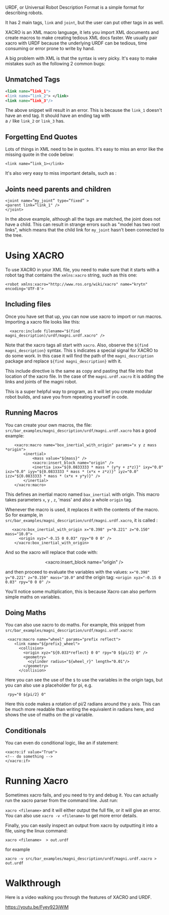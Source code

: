 URDF, or Universal Robot Description Format is a simple format for describing robots. 

It has 2 main tags, `link` and `joint`, but the user can put other tags in as well. 

XACRO is an XML macro language, it lets you import XML documents and create macros to make creating tedious XML docs faster. We usually pair xacro with URDF because the underlying URDF can be tedious, time consuming or error prone to write by hand. 

A big problem with XML is that the syntax is very picky. It's easy to make mistakes such as the following 2 common bugs: 
## Unmatched Tags

```xml
<link name=”link_1">
<link name=”link_2"> </link>
<link name=”link_3"/>
```

The above snippet will result in an error. This is because the `link_1` doesn't have an end tag. It should have an ending tag with a `/` like `link_2` or `link_3` has. 

## Forgetting End Quotes

Lots of things in XML need to be in quotes. It's easy to miss an error like the missing quote in the code below:

```
<link name=”link_1></link>
```

It's also very easy to miss important details, such as :

## Joints need parents and children

```
<joint name=”my_joint” type=”fixed” >
<parent link=”link_1" />
</joint>
```

In the above example, although all the tags are matched, the joint does not have a child. This can result in strange errors such as "model has two root links", which means that the child link for `my_joint` hasn't been connected to the tree.

# Using XACRO 

To use XACRO in your XML file, you need to make sure that it starts with a robot tag that contains the `xmlns:xacro` string, such as this one: 

```
<robot xmlns:xacro="http://www.ros.org/wiki/xacro" name="krytn" encoding='UTF-8'>
```

## Including files 

Once you have set that up, you can now use xacro to import or run macros. Importing a xacro file looks like this: 

```
  <xacro:include filename="$(find magni_description)/urdf/magni.urdf.xacro" />
```

Note that the xacro tags all start with `xacro`. Also, observe the `${find magni_description}` syntax. This `$` indicates a special signal for XACRO to do some work. In this case it will find the path of the `magni_description` package and replace `${find magni_description}` with it. 

This include directive is the same as copy and pasting that file into that location of the xacro file. In the case of the `magni.urdf.xacro` it is adding the links and joints of the magni robot. 

This is a super helpful way to program, as it will let you create modular robot builds, and save you from repeating yourself in code. 

## Running Macros 

You can create your own macros, the file: `src/bar_examples/magni_description/urdf/magni.urdf.xacro` has a good example: 

```
    <xacro:macro name="box_inertial_with_origin" params="x y z mass *origin">
        <inertial>
            <mass value="${mass}" />
            <xacro:insert_block name="origin" />
            <inertia ixx="${0.0833333 * mass * (y*y + z*z)}" ixy="0.0" ixz="0.0" iyy="${0.0833333 * mass * (x*x + z*z)}" iyz="0.0" izz="${0.0833333 * mass * (x*x + y*y)}" />
        </inertial>
    </xacro:macro>
```

This defines an inertial macro named `bax_inertial` with origin. This macro takes parameters `x`, `y` , `z`, 'mass' and also a whole `origin` tag. 

Whenever the macro is used, it replaces it with the contents of the macro. So for example, in `src/bar_examples/magni_description/urdf/magni.urdf.xacro`, it is called :

```
   <xacro:box_inertial_with_origin x="0.398" y="0.221" z="0.150" mass="10.0">
      <origin xyz="-0.15 0 0.03" rpy="0 0 0" />
    </xacro:box_inertial_with_origin>
```

And so the xacro will replace that code with: 

        <inertial>
            <mass value="${mass}" />
            <xacro:insert_block name="origin" />
            <inertia ixx="${0.0833333 * mass * (y*y + z*z)}" ixy="0.0" ixz="0.0" iyy="${0.0833333 * mass * (x*x + z*z)}" iyz="0.0" izz="${0.0833333 * mass * (x*x + y*y)}" />
        </inertial>

and then proceed to evaluate the variables  with the values: `x="0.398" y="0.221" z="0.150" mass="10.0"` and the origin tag: `<origin xyz="-0.15 0 0.03" rpy="0 0 0" />`

You'll notice some multiplication, this is because Xacro can also perform simple maths on variables. 
## Doing Maths 

You can also use xacro to do maths. For example, this snippet from `src/bar_examples/magni_description/urdf/magni.urdf.xacro`: 

```
 <xacro:macro name="wheel" params="prefix reflect">
    <link name="${prefix}_wheel">
      <collision>
        <origin xyz="${0.033*reflect} 0 0" rpy="0 ${pi/2} 0" />
        <geometry>
          <cylinder radius="${wheel_r}" length="0.01"/>
        </geometry>
      </collision>
```

Here you can see the use of the `$` to use the variables in the origin tags, but you can also use a placeholder for pi, e.g.

```
 rpy="0 ${pi/2} 0"
```

Here this code makes a rotation of pi/2 radians around the y axis. This can be much more readable than writing the equivalent in radians here, and shows the use of maths on the pi variable. 

## Conditionals 

You can even do conditional logic, like an if statement:

```
<xacro:if value="True">
<!-- do something -->
</xacro:if>
```

# Running Xacro 

Sometimes xacro fails, and you need to try and debug it. You can actually run the xacro parser from the command line. Just run: 

`xacro <filename>` and it will either output the full file, or it will give an error. You can also use `xacro -v <filename>` to get more error details. 

Finally, you can easily inspect an output from xacro by outputting it into a file, using the linux command: 

`xacro <filename>  > out.urdf`

for example 
```
xacro -v src/bar_examples/magni_description/urdf/magni.urdf.xacro > out.urdf
```

# Walkthrough 

Here is a video walking you through the features of XACRO and URDF.

https://youtu.be/Fyey923jWlM